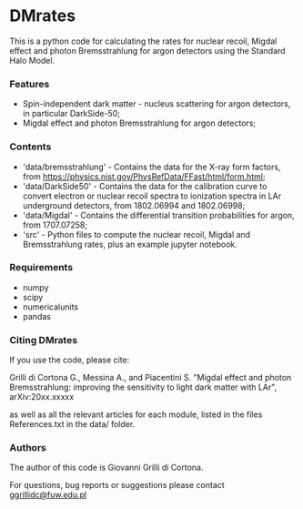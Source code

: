 # DMrates

This is a python code for calculating the rates for nuclear recoil, Migdal effect and photon Bremsstrahlung for argon detectors using the Standard Halo Model.

### Features

- Spin-independent dark matter - nucleus scattering for argon detectors, in particular DarkSide-50;
- Migdal effect and photon Bremsstrahlung for argon detectors;

### Contents

- 'data/bremsstrahlung' - Contains the data for the X-ray form factors, from https://physics.nist.gov/PhysRefData/FFast/html/form.html;
- 'data/DarkSide50' - Contains the data for the calibration curve to convert electron or nuclear recoil spectra to ionization spectra in LAr underground detectors, from 1802.06994 and 1802.06998;
- 'data/Migdal' - Contains the differential transition probabilities for argon, from 1707.07258;
- 'src' - Python files to compute the nuclear recoil, Migdal and Bremsstrahlung rates, plus an example jupyter notebook.

### Requirements

- numpy
- scipy
- numericalunits
- pandas

### Citing DMrates

If you use the code, please cite:

Grilli di Cortona G.,  Messina A., and Piacentini S. "Migdal effect and photon Bremsstrahlung: improving the sensitivity to light dark matter with LAr", arXiv:20xx.xxxxx

as well as all the relevant articles for each module, listed in the files References.txt in the data/<name> folder.

### Authors

The author of this code is Giovanni Grilli di Cortona.

For questions, bug reports or suggestions please contact [ggrillidc@fuw.edu.pl](mailto:ggrillidc@fuw.edu.pl)
